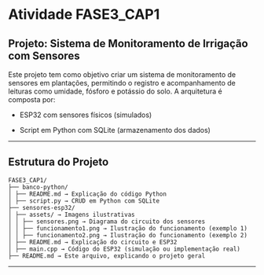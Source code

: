 # Atividade FASE3_CAP1

## Projeto: Sistema de Monitoramento de Irrigação com Sensores

Este projeto tem como objetivo criar um sistema de monitoramento de sensores em plantações, permitindo o registro e acompanhamento de leituras como umidade, fósforo e potássio do solo. A arquitetura é composta por:

- ESP32 com sensores físicos (simulados)

- Script em Python com SQLite (armazenamento dos dados)

---

## Estrutura do Projeto

```
FASE3_CAP1/
├── banco-python/
│ ├── README.md → Explicação do código Python
│ ├── script.py → CRUD em Python com SQLite
├── sensores-esp32/
│ ├── assets/ → Imagens ilustrativas
│ │ ├── sensores.png → Diagrama do circuito dos sensores
│ │ ├── funcionamento1.png → Ilustração do funcionamento (exemplo 1)
│ │ ├── funcionamento2.png → Ilustração do funcionamento (exemplo 2)
│ ├── README.md → Explicação do circuito e ESP32
│ ├── main.cpp → Código do ESP32 (simulação ou implementação real)
├── README.md → Este arquivo, explicando o projeto geral
```
---
